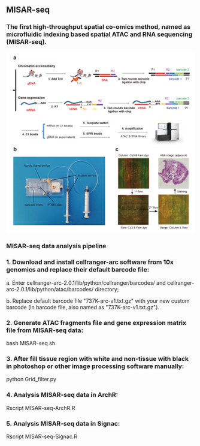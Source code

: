 ## MISAR-seq
### The first high-throughput spatial co-omics method, named as microfluidic indexing based spatial ATAC and RNA sequencing (MISAR-seq).

![image](https://raw.githubusercontent.com/gpenglab/MISAR-seq/main/MISAR-seq.png)

### MISAR-seq data analysis pipeline
### 1. Download and install cellranger-arc software from 10x genomics and replace their default barcode file:
a. Enter cellranger-arc-2.0.1/lib/python/cellranger/barcodes/ and cellranger-arc-2.0.1/lib/python/atac/barcodes/ directory;

b. Replace default barcode file "737K-arc-v1.txt.gz" with your new custom barcode (in barcode file, also named as "737K-arc-v1.txt.gz").

### 2. Generate ATAC fragments file and gene expression matrix file from MISAR-seq data:
bash MISAR-seq.sh

### 3. After fill tissue region with white and non-tissue with black in photoshop or other image processing software manually:
python Grid_filter.py

### 4. Analysis MISAR-seq data in ArchR:
Rscript MISAR-seq-ArchR.R

### 5. Analysis MISAR-seq data in Signac:
Rscript MISAR-seq-Signac.R
